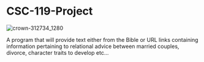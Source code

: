 # CSC-119-Project
![crown-312734_1280](https://user-images.githubusercontent.com/97457934/161875670-d412d1e6-71af-4e70-a3a1-65ce3db5a4de.JPG)

A program that will provide text either from the Bible or URL links containing information pertaining to relational advice between married couples, divorce, character traits to develop etc...

